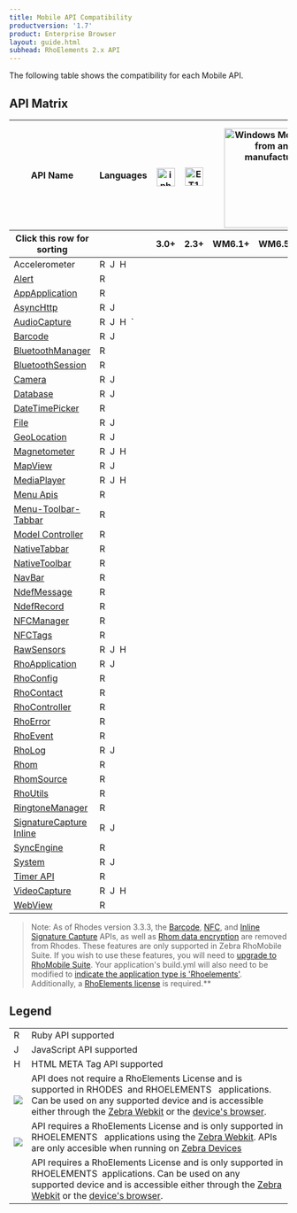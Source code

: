```yaml
---
title: Mobile API Compatibility
productversion: '1.7'
product: Enterprise Browser
layout: guide.html
subhead: RhoElements 2.x API
---
```

The following table shows the compatibility for each Mobile API.

## API Matrix
<table class="table table-striped table-bordered table-condensed apicompat dataTable" width="130%" id="matrix">
	<thead>
		<tr role="row">
			<th style="text-align:center;vertical-align: middle;" rowspan="1" colspan="1">API Name</th>
			<th style="text-align:center;vertical-align: middle;" rowspan="1" colspan="1">Languages</th>
			<th style="text-align:center" rowspan="1" colspan="1">
				<img src="/img/ios.png" style="width: 33px;padding-top: 8px" rel="tooltip" title="iphone, ipod touch, ipad">
			</th>
			<th style="text-align:center" rowspan="1" colspan="1">
				<img src="/img/android.png" rel="tooltip" title="ET1 and Consumer Android Devices" style="width: 33px;padding-top: 6px;">
			</th>
			<th colspan="3" style="text-align:center" rowspan="1">
				<img src="/img/windowsembedded.png" style="width: 180px;padding-top: 10px" rel="tooltip" title="Windows Mobile/CE from any manufacturer">
			</th>
			<th style="text-align:center" rowspan="1" colspan="1">
				<img src="/img/windows.png" style="padding-top:6px;" rel="tooltip" title="Windows Desktop XP And Windows 7">
			</th>
			<th rowspan="1" colspan="1">
				<img src="/img/bb.png" style="width:30px;padding-top:6px;" rel="tooltip" title="BlackBerry Devices">
			</th>
			<th style="text-align:center;vertical-align: middle;" rowspan="1" colspan="1">
				<img src="/img/rhodes.png" rel="tooltip" title="RhoMobile Simulator Included with RhoStudio">SIM
			</th>
			<th rowspan="1" colspan="1">
			</th>
		</tr>
		<tr role="row">
			<th class="sorting_asc" role="columnheader" tabindex="0" aria-controls="matrix" rowspan="1" colspan="1" aria-sort="ascending" aria-label="Click this row for sorting: activate to sort column descending">Click this row for sorting</th>
			<th class="sorting" role="columnheader" tabindex="0" aria-controls="matrix" rowspan="1" colspan="1" aria-label=": activate to sort column ascending"></th>
			<th style="text-align:center" class="sorting" role="columnheader" tabindex="0" aria-controls="matrix" rowspan="1" colspan="1" aria-label="3.0+: activate to sort column ascending">3.0+</th>
			<th style="text-align:center" class="sorting" role="columnheader" tabindex="0" aria-controls="matrix" rowspan="1" colspan="1" aria-label="2.3+: activate to sort column ascending">2.3+</th>
			<th style="text-align:center" class="sorting" role="columnheader" tabindex="0" aria-controls="matrix" rowspan="1" colspan="1" aria-label="WM6.1+: activate to sort column ascending">WM6.1+</th>
			<th style="text-align:center" class="sorting" role="columnheader" tabindex="0" aria-controls="matrix" rowspan="1" colspan="1" aria-label="WM6.5+: activate to sort column ascending">WM6.5+</th>
			<th style="text-align:center" class="sorting" role="columnheader" tabindex="0" aria-controls="matrix" rowspan="1" colspan="1" aria-label="CE6.0+: activate to sort column ascending">CE6.0+</th>
			<th style="text-align:center" class="sorting" role="columnheader" tabindex="0" aria-controls="matrix" rowspan="1" colspan="1" aria-label="XP/7: activate to sort column ascending">XP/7</th>
			<th style="text-align:center" class="sorting" role="columnheader" tabindex="0" aria-controls="matrix" rowspan="1" colspan="1" aria-label="4.6+: activate to sort column ascending">4.6+</th>
			<th class="sorting" role="columnheader" tabindex="0" aria-controls="matrix" rowspan="1" colspan="1" aria-label=": activate to sort column ascending"></th>
			<th class="sorting" role="columnheader" tabindex="0" aria-controls="matrix" rowspan="1" colspan="1" aria-label="Ver: activate to sort column ascending">
				Ver
			</th>
		</tr>
	</thead>
	<tbody role="alert" aria-live="polite" aria-relevant="all">
		<tr class="odd">
			<td class=" sorting_1">
			<all href="/v/2.2/rhoelements/RawSensors" rel="tooltip">Accelerometer</a></td>
			<td class="start1 ">
				<span class="label">R</span>&nbsp;
				<span style="display:none">rhodes</span>
				<span class="label label-warning">J</span>&nbsp;
				<span style="display:none">license rhoelements JavaScript js</span>
				<span class="label label-info">H</span>&nbsp;
				<span style="display:none">license rhoelements html meta</span>
			</td>
			<td style="text-align:center" class=" ">
				<span class="icon-star"></span>
				<span style="display:none">ios</span>
			</td>
			<td style="text-align:center" class=" ">
				<span class="icon-star"></span>
				<span style="display:none">android</span>
			</td>
			<td style="text-align:center" class=" "></td>
			<td style="text-align:center" class=" "></td>
			<td style="text-align:center" class=" "></td>
			<td style="text-align:center" class=" "></td>
			<td style="text-align:center" class=" "></td>
			<td style="text-align:center" class=" "></td>
			<td style="text-align:center" class=" "></td>
			<td class=" "> 2.2</td>
		</tr>
		<tr class="even">
			<td class=" sorting_1">
			<a href="/v/2.2/rhodesapi/alert-api" rel="tooltip">Alert</a></td>
			<td class="start1 ">
				<span class="label">R</span>&nbsp;
				<span style="display:none">rhodes</span>
			</td>
			<td style="text-align:center" class=" ">
				<span class="icon-star"></span>
				<span style="display:none">ios</span>
			</td>
			<td style="text-align:center" class=" ">
				<span class="icon-star"></span>
				<span style="display:none">android</span>
			</td>
			<td style="text-align:center" class=" ">
				<span class="icon-star"></span>
				<span style="display:none">windows mobile windows</span>
			</td>
			<td style="text-align:center" class=" ">
				<span class="icon-star"></span>
				<span style="display:none">windows mobile windows</span>
			</td>
			<td style="text-align:center" class=" ">
				<span class="icon-star"></span>
				<span style="display:none">ce wince windows</span>
			</td>
			<td style="text-align:center" class=" ">
				<span class="icon-star"></span>
				<span style="display:none">win32 windows</span>
			</td>
			<td style="text-align:center" class=" ">
				<span class="icon-star"></span>
				<span style="display:none">blackberry</span>
			</td>
			<td style="text-align:center" class=" ">
				<span class="icon-star"></span>
				<span style="display:none">simulator</span>
			</td>
			<td class=" "> 2.0</td>
		</tr>
		<tr class="odd">
			<td class=" sorting_1">
				<a href="/v/2.2/rhodesapi/appapplication-api" rel="tooltip">AppApplication</a>
			</td>
			<td class="start1 ">
				<span class="label">R</span>&nbsp;
				<span style="display:none">rhodes</span>
			</td>
			<td style="text-align:center" class=" ">
				<span class="icon-star"></span>
				<span style="display:none">ios</span>
			</td>
			<td style="text-align:center" class=" ">
				<span class="icon-star"></span>
				<span style="display:none">android</span>
			</td>
			<td style="text-align:center" class=" ">
				<span class="icon-star"></span>
				<span style="display:none">windows mobile windows</span>
			</td>
			<td style="text-align:center" class=" ">
				<span class="icon-star"></span>
				<span style="display:none">windows mobile windows</span>
			</td>
			<td style="text-align:center" class=" ">
				<span class="icon-star"></span>
				<span style="display:none">ce wince windows</span>
			</td>
			<td style="text-align:center" class=" ">
				<span class="icon-star"></span>
				<span style="display:none">win32 windows</span>
			</td>
			<td style="text-align:center" class=" ">
				<span class="icon-star"></span>
				<span style="display:none">blackberry</span>
			</td>
			<td style="text-align:center" class=" "></td>
			<td class=" "> 2.0</td>
		</tr>
		<tr class="even">
			<td class=" sorting_1">
				<a href="/v/2.2/rhodesapi/asynchttp-api" rel="tooltip">AsyncHttp</a>
			</td>
			<td class="start1 ">
				<span class="label">R</span>&nbsp;
				<span style="display:none">rhodes</span>
				<span class="label label-warning">J</span>&nbsp;
				<span style="display:none">license rhoelements JavaScript js</span>
			</td>
			<td style="text-align:center" class=" ">
				<span class="icon-star"></span>
				<span style="display:none">ios</span>
			</td>
			<td style="text-align:center" class=" ">
				<span class="icon-star"></span>
				<span style="display:none">android</span>
			</td>
			<td style="text-align:center" class=" ">
				<span class="icon-star"></span>
				<span style="display:none">windows mobile windows</span>
			</td>
			<td style="text-align:center" class=" ">
				<span class="icon-star"></span>
				<span style="display:none">windows mobile windows</span>
			</td>
			<td style="text-align:center" class=" ">
				<span class="icon-star"></span>
				<span style="display:none">ce wince windows</span>
			</td>
			<td style="text-align:center" class=" "></td>
			<td style="text-align:center" class=" ">
				<span class="icon-star"></span>
				<span style="display:none">blackberry</span>
			</td>
			<td style="text-align:center" class=" "></td>
			<td class=" "> 2.0</td>
		</tr>
		<tr class="odd">
			<td class=" sorting_1">
				<a href="/v/2.2/rhoelements/AudioCapture" rel="tooltip">AudioCapture</a>
			</td>
			<td class="start1 ">
				<span class="label">R</span>&nbsp;
				<span style="display:none">rhodes</span>
				<span class="label label-warning">J</span>&nbsp;
				<span style="display:none">license rhoelements JavaScript js</span>
				<span class="label label-info">H</span>&nbsp;
				`<span style="display:none">license rhoelements html meta</span>
			</td>
			<td style="text-align:center" class=" ">
				<span class="icon-star"></span>
				<span style="display:none">ios</span>
			</td>
			<td style="text-align:center" class=" ">
				<span class="icon-star"></span>
				<span style="display:none">android</span>
			</td>
			<td style="text-align:center" class=" ">
				<span class="icon-star"></span>
				<span style="display:none">windows mobile windows</span>
			</td>
			<td style="text-align:center" class=" ">
				<span class="icon-star"></span>
				<span style="display:none">windows mobile windows</span>
			</td>
			<td style="text-align:center" class=" ">
				<span class="icon-star"></span>
				<span style="display:none">ce wince windows</span>
			</td>
			<td style="text-align:center" class=" "></td>
			<td style="text-align:center" class=" "></td>
			<td style="text-align:center" class=" "></td>
			<td class=" "> 2.2</td>
		</tr>
		<tr class="even">
			<td class=" sorting_1">
				<a href="/v/2.2/rhodesapi/barcode-api" rel="tooltip">Barcode</a>
			</td>
			<td class="start1 ">
				<span class="label label-important">R</span>&nbsp;
				<span style="display:none">license rhoelements ruby</span>
				<span class="label label-warning">J</span>&nbsp;
				<span style="display:none">license rhoelements JavaScript js</span>
			</td>
				<td style="text-align:center" class=" ">
				<span class="icon-star"></span>
				<span style="display:none">ios</span>
			</td>
				<td style="text-align:center" class=" ">
				<span class="icon-star"></span>
				<span style="display:none">android</span>
			</td>
				<td style="text-align:center" class=" ">
				<span class="icon-star"></span>
				<span style="display:none">windows mobile windows</span>
			</td>
				<td style="text-align:center" class=" ">
				<span class="icon-star"></span>
				<span style="display:none">windows mobile windows</span>
			</td>
			<td style="text-align:center" class=" ">
				<span class="icon-star"></span>
				<span style="display:none">ce wince windows</span>
			</td>
			<td style="text-align:center" class=" "></td>
			<td style="text-align:center" class=" ">
				<span class="icon-star"></span>
				<span style="display:none">blackberry</span>
			</td>
			<td style="text-align:center" class=" "></td>
			<td class=" "> 2.0</td>
		</tr>
		<tr class="odd">
			<td class=" sorting_1">
				<a href="/v/2.2/rhodesapi/bluetoothmanager-api" rel="tooltip">BluetoothManager</a>
			</td>
			<td class="start1 ">
				<span class="label">R</span>&nbsp;
				<span style="display:none">rhodes</span>
			</td>
				<td style="text-align:center" class=" ">
				<span class="icon-star"></span>
				<span style="display:none">ios</span>
			</td>
				<td style="text-align:center" class=" ">
				<span class="icon-star"></span>
				<span style="display:none">android</span>
			</td>
				<td style="text-align:center" class=" ">
				<span class="icon-star"></span>
				<span style="display:none">windows mobile windows</span>
			</td>
				<td style="text-align:center" class=" ">
				<span class="icon-star"></span>
				<span style="display:none">windows mobile windows</span>
			</td>
			<td style="text-align:center" class=" "></td>
			<td style="text-align:center" class=" "></td>
			<td style="text-align:center" class=" ">
				<span class="icon-star"></span>
				<span style="display:none">blackberry</span>
			</td>
			<td style="text-align:center" class=" ">
				<span class="icon-star"></span>
				<span style="display:none">simulator</span>
			</td>
			<td class=" "> 2.0</td>
		</tr>
		<tr class="even">
			<td class=" sorting_1">
				<a href="/v/2.2/rhodesapi/bluetoothsession-api" rel="tooltip">BluetoothSession</a>
			</td>
			<td class="start1 ">
				<span class="label">R</span>&nbsp;
				<span style="display:none">rhodes</span>
			</td>
			<td style="text-align:center" class=" ">
				<span class="icon-star"></span>
				<span style="display:none">ios</span>
			</td>
			<td style="text-align:center" class=" ">
				<span class="icon-star"></span>
				<span style="display:none">android</span>
			</td>
			<td style="text-align:center" class=" ">
				<span class="icon-star"></span>
				<span style="display:none">windows mobile windows</span>
			</td>
			<td style="text-align:center" class=" ">
				<span class="icon-star"></span>
				<span style="display:none">windows mobile windows</span>
			</td>
			<td style="text-align:center" class=" "></td>
			<td style="text-align:center" class=" "></td>
			<td style="text-align:center" class=" ">
				<span class="icon-star"></span>
				<span style="display:none">blackberry</span>
			</td>
			<td style="text-align:center" class=" ">
				<span class="icon-star"></span>
				<span style="display:none">simulator</span>
			</td>
			<td class=" "> 2.0</td>
		</tr>
		<tr class="odd">
			<td class=" sorting_1">
				<a href="/v/2.2/rhodesapi/camera-api" rel="tooltip">Camera</a>
			</td>
			<td class="start1 ">
				<span class="label">R</span>&nbsp;
				<span style="display:none">rhodes</span>
				<span class="label label-warning">J</span>&nbsp;
				<span style="display:none">license rhoelements JavaScript js</span>
			</td>
			<td style="text-align:center" class=" ">
				<span class="icon-star"></span>
				<span style="display:none">ios</span>
			</td>
			<td style="text-align:center" class=" ">
				<span class="icon-star"></span>
				<span style="display:none">android</span>
			</td>
			<td style="text-align:center" class=" ">
				<span class="icon-star"></span>
				<span style="display:none">windows mobile windows</span>
			</td>
			<td style="text-align:center" class=" ">
				<span class="icon-star"></span>
				<span style="display:none">windows mobile windows</span>
			</td>
			<td style="text-align:center" class=" ">
				<span class="icon-star"></span>
				<span style="display:none">ce wince windows</span>
			</td>
			<td style="text-align:center" class=" "></td>
			<td style="text-align:center" class=" ">
				<span class="icon-star"></span>
				<span style="display:none">blackberry</span>
			</td>
			<td style="text-align:center" class=" ">
				<span class="icon-star"></span>
				<span style="display:none">simulator</span>
			</td>
			<td class=" "> 2.0</td>
		</tr>
		<tr class="even">
			<td class=" sorting_1">
				<a href="/v/2.2/rhodesapi/database-api" rel="tooltip">Database</a>
			</td>
			<td class="start1 ">
				<span class="label">R</span>&nbsp;
				<span style="display:none">rhodes</span>
				<span class="label label-warning">J</span>&nbsp;
				<span style="display:none">license rhoelements JavaScript js</span>
			</td>
			<td style="text-align:center" class=" ">
				<span class="icon-star"></span>
				<span style="display:none">ios</span>
			</td>
			<td style="text-align:center" class=" ">
				<span class="icon-star"></span>
				<span style="display:none">android</span>
			</td>
			<td style="text-align:center" class=" ">
				<span class="icon-star"></span>
				<span style="display:none">windows mobile windows</span>
			</td>
			<td style="text-align:center" class=" ">
				<span class="icon-star"></span>
				<span style="display:none">windows mobile windows</span>
			</td>
			<td style="text-align:center" class=" ">
				<span class="icon-star"></span>
				<span style="display:none">ce wince windows</span>
			</td>
			<td style="text-align:center" class=" "></td>
			<td style="text-align:center" class=" ">
				<span class="icon-star"></span>
				<span style="display:none">blackberry</span>
			</td>
			<td style="text-align:center" class=" ">
				<span class="icon-star"></span>
				<span style="display:none">simulator</span>
			</td>
			<td class=" "> 2.0</td>
		</tr>
		<tr class="odd">
			<td class=" sorting_1">
				<a href="/v/2.2/rhodesapi/datetimepicker-api" rel="tooltip">DateTimePicker</a>
			</td>
			<td class="start1 ">
				<span class="label">R</span>&nbsp;
				<span style="display:none">rhodes</span>
			</td>
			<td style="text-align:center" class=" ">
				<span class="icon-star"></span>
				<span style="display:none">ios</span>
			</td>
			<td style="text-align:center" class=" ">
				<span class="icon-star"></span>
				<span style="display:none">android</span>
			</td>
			<td style="text-align:center" class=" ">
				<span class="icon-star"></span>
				<span style="display:none">windows mobile windows</span>
			</td>
			<td style="text-align:center" class=" ">
				<span class="icon-star"></span>
				<span style="display:none">windows mobile windows</span>
			</td>
			<td style="text-align:center" class=" ">
				<span class="icon-star"></span>
				<span style="display:none">ce wince windows</span>
			</td>
			<td style="text-align:center" class=" ">
				<span class="icon-star"></span>
				<span style="display:none">win32 windows</span>
			</td>
			<td style="text-align:center" class=" ">
				<span class="icon-star"></span>
				<span style="display:none">blackberry</span>
			</td>
			<td style="text-align:center" class=" ">
				<span class="icon-star"></span>
				<span style="display:none">simulator</span>
			</td>
			<td class=" "> 2.0</td>
		</tr>
		<tr class="even">
			<td class=" sorting_1">
				<a href="/v/2.2/rhodesapi/file-api" rel="tooltip">File</a>
			</td>
			<td class="start1 ">
				<span class="label">R</span>&nbsp;
				<span style="display:none">rhodes</span>
				<span class="label label-warning">J</span>&nbsp;
				<span style="display:none">license rhoelements JavaScript js</span>
			</td>
			<td style="text-align:center" class=" ">
				<span class="icon-star"></span>
				<span style="display:none">ios</span>
			</td>
			<td style="text-align:center" class=" ">
				<span class="icon-star"></span>
				<span style="display:none">android</span>
			</td>
			<td style="text-align:center" class=" ">
				<span class="icon-star"></span>
				<span style="display:none">windows mobile windows</span>
			</td>
			<td style="text-align:center" class=" ">
				<span class="icon-star"></span>
				<span style="display:none">windows mobile windows</span>
			</td>
			<td style="text-align:center" class=" ">
				<span class="icon-star"></span>
				<span style="display:none">ce wince windows</span>
			</td>
			<td style="text-align:center" class=" "></td>
				<td style="text-align:center" class=" ">
				<span class="icon-star"></span>
				<span style="display:none">blackberry</span>
			</td>
			<td style="text-align:center" class=" ">
				<span class="icon-star"></span>
				<span style="display:none">simulator</span>
			</td>
			<td class=" "> 2.0</td>
		</tr>
		<tr class="odd">
			<td class=" sorting_1">
				<a href="/v/2.2/rhodesapi/geolocation-api" rel="tooltip">GeoLocation</a>
			</td>
			<td class="start1 ">
				<span class="label">R</span>&nbsp;
				<span style="display:none">rhodes</span>
				<span class="label label-warning">J</span>&nbsp;
				<span style="display:none">license rhoelements JavaScript js</span>
			</td>
			<td style="text-align:center" class=" ">
				<span class="icon-star"></span>
				<span style="display:none">ios</span>
			</td>
			<td style="text-align:center" class=" ">
				<span class="icon-star"></span>
				<span style="display:none">android</span>
			</td>
			<td style="text-align:center" class=" ">
				<span class="icon-star"></span>
				<span style="display:none">windows mobile windows</span>
			</td>
			<td style="text-align:center" class=" ">
				<span class="icon-star"></span>
				<span style="display:none">windows mobile windows</span>
			</td>
			<td style="text-align:center" class=" ">
				<span class="icon-star"></span>
				<span style="display:none">ce wince windows</span>
			</td>
			<td style="text-align:center" class=" "></td>
				<td style="text-align:center" class=" ">
				<span class="icon-star"></span>
				<span style="display:none">blackberry</span>
			</td>
			<td style="text-align:center" class=" ">
				<span class="icon-star"></span>
				<span style="display:none">simulator</span>
			</td>
			<td class=" "> 2.0</td>
		</tr>
		<tr class="even">
			<td class=" sorting_1">
				<a href="/v/2.2/rhoelements/RawSensors" rel="tooltip">Magnetometer</a>
			</td>
			<td class="start1 ">
				<span class="label">R</span>&nbsp;
				<span style="display:none">rhodes</span>
				<span class="label label-warning">J</span>&nbsp;
				<span style="display:none">license rhoelements JavaScript js</span>
				<span class="label label-info">H</span>&nbsp;
				<span style="display:none">license rhoelements html meta</span>
			</td>
			<td style="text-align:center" class=" ">
				<span class="icon-star"></span>
				<span style="display:none">ios</span>
			</td>
			<td style="text-align:center" class=" ">
				<span class="icon-star"></span>
				<span style="display:none">android</span>
			</td>
			<td style="text-align:center" class=" "></td>
			<td style="text-align:center" class=" "></td>
			<td style="text-align:center" class=" "></td>
			<td style="text-align:center" class=" "></td>
			<td style="text-align:center" class=" "></td>
			<td style="text-align:center" class=" "></td>
			<td class=" "> 2.2</td>
		</tr>
		<tr class="odd">
			<td class=" sorting_1">
				<a href="/v/2.2/rhodesapi/mapview-api" rel="tooltip">MapView</a>
			</td>
			<td class="start1 ">
				<span class="label">R</span>&nbsp;
				<span style="display:none">rhodes</span>
				<span class="label label-warning">J</span>&nbsp;
				<span style="display:none">license rhoelements JavaScript js</span>
			</td>
			<td style="text-align:center" class=" ">
				<span class="icon-star"></span>
				<span style="display:none">ios</span>
			</td>
			<td style="text-align:center" class=" ">
				<span class="icon-star"></span>
				<span style="display:none">android</span>
			</td>
			<td style="text-align:center" class=" ">
				<span class="icon-star"></span>
				<span style="display:none">windows mobile windows</span>
			</td>
			<td style="text-align:center" class=" ">
				<span class="icon-star"></span>
				<span style="display:none">windows mobile windows</span>
			</td>
			<td style="text-align:center" class=" ">
				<span class="icon-star"></span>
				<span style="display:none">ce wince windows</span>
			</td>
			<td style="text-align:center" class=" "></td>
			<td style="text-align:center" class=" ">
				<span class="icon-star"></span>
				<span style="display:none">blackberry</span>
			</td>
			<td style="text-align:center" class=" ">
				<span class="icon-star"></span>
				<span style="display:none">simulator</span>
			</td>
			<td class=" "> 2.0</td>
		</tr>
		<tr class="even">
			<td class=" sorting_1">
				<a href="/v/2.2/rhoelements/mediaPlayer" rel="tooltip">MediaPlayer</a>
			</td>
			<td class="start1 ">
				<span class="label">R</span>&nbsp;
				<span style="display:none">rhodes</span>
				<span class="label label-warning">J</span>&nbsp;
				<span style="display:none">license rhoelements JavaScript js</span>
				<span class="label label-info">H</span>&nbsp;
				<span style="display:none">license rhoelements html meta</span>
			</td>
			<td style="text-align:center" class=" "></td>
			<td style="text-align:center" class=" ">
				<span class="icon-star"></span>
				<span style="display:none">android</span>
			</td>
			<td style="text-align:center" class=" "></td>
			<td style="text-align:center" class=" "></td>
			<td style="text-align:center" class=" "></td>
			<td style="text-align:center" class=" "></td>
			<td style="text-align:center" class=" "></td>
			<td style="text-align:center" class=" "></td>
			<td class=" "> 2.2</td>
		</tr>
		<tr class="odd">
			<td class=" sorting_1">
				<a href="/v/2.2/rhodesapi/menu-apis" rel="tooltip">Menu Apis</a>
			</td>
			<td class="start1 ">
				<span class="label">R</span>&nbsp;
				<span style="display:none">rhodes</span>
			</td>
			<td style="text-align:center" class=" ">
				<span class="icon-star"></span>
				<span style="display:none">ios</span>
			</td>
			<td style="text-align:center" class=" ">
				<span class="icon-star"></span>
				<span style="display:none">android</span>
			</td>
			<td style="text-align:center" class=" ">
				<span class="icon-star"></span>
				<span style="display:none">windows mobile windows</span>
			</td>
			<td style="text-align:center" class=" ">
				<span class="icon-star"></span>
				<span style="display:none">windows mobile windows</span>
			</td>
			<td style="text-align:center" class=" ">
				<span class="icon-star"></span>
				<span style="display:none">ce wince windows</span>
			</td>
			<td style="text-align:center" class=" ">
				<span class="icon-star"></span>
				<span style="display:none">win32 windows</span>
			</td>
			<td style="text-align:center" class=" ">
				<span class="icon-star"></span>
				<span style="display:none">blackberry</span>
			</td>
			<td style="text-align:center" class=" ">
				<span class="icon-star"></span>
				<span style="display:none">simulator</span>
			</td>
			<td class=" "> 2.0</td>
		</tr>
		<tr class="even">
			<td class=" sorting_1">
				<a href="/v/2.2/rhodesapi/menu-toolbar-tabbar-apis" rel="tooltip">Menu-Toolbar-Tabbar</a>
			</td>
			<td class="start1 ">
				<span class="label">R</span>&nbsp;
				<span style="display:none">rhodes</span>
			</td>
			<td style="text-align:center" class=" ">
				<span class="icon-star"></span>
				<span style="display:none">ios</span>
			</td>
			<td style="text-align:center" class=" ">
				<span class="icon-star"></span>
				<span style="display:none">android</span>
			</td>
			<td style="text-align:center" class=" ">
				<span class="icon-star"></span>
				<span style="display:none">windows mobile windows</span>
			</td>
			<td style="text-align:center" class=" ">
				<span class="icon-star"></span>
				<span style="display:none">windows mobile windows</span>
			</td>
			<td style="text-align:center" class=" ">
				<span class="icon-star"></span>
				<span style="display:none">ce wince windows</span>
			</td>
			<td style="text-align:center" class=" ">
				<span class="icon-star"></span>
				<span style="display:none">win32 windows</span>
			</td>
			<td style="text-align:center" class=" ">
				<span class="icon-star"></span>
				<span style="display:none">blackberry</span>
			</td>
			<td style="text-align:center" class=" ">
				<span class="icon-star"></span>
				<span style="display:none">simulator</span>
			</td>
			<td class=" "> 2.0</td>
		</tr>
		<tr class="odd">
			<td class=" sorting_1">
				<a href="/v/2.2/rhodesapi/model-controller-api" rel="tooltip">Model Controller</a>
			</td>
			<td class="start1 ">
				<span class="label">R</span>&nbsp;
				<span style="display:none">rhodes</span>
			</td>
			<td style="text-align:center" class=" ">
				<span class="icon-star"></span>
				<span style="display:none">ios</span>
			</td>
			<td style="text-align:center" class=" ">
				<span class="icon-star"></span>
				<span style="display:none">android</span>
			</td>
			<td style="text-align:center" class=" "></td>
			<td style="text-align:center" class=" "></td>
			<td style="text-align:center" class=" "></td>
			<td style="text-align:center" class=" "></td>
			<td style="text-align:center" class=" "></td>
			<td style="text-align:center" class=" ">
				<span class="icon-star"></span>
				<span style="display:none">simulator</span>
			</td>
			<td class=" "> 2.0</td>
		</tr>
		<tr class="even">
			<td class=" sorting_1">
				<a href="/v/2.2/rhodesapi/nativetabbar-api" rel="tooltip">NativeTabbar</a>
			</td>
			<td class="start1 ">
				<span class="label">R</span>&nbsp;
				<span style="display:none">rhodes</span>
			</td>
			<td style="text-align:center" class=" ">
				<span class="icon-star"></span>
				<span style="display:none">ios</span>
			</td>
			<td style="text-align:center" class=" ">
				<span class="icon-star"></span>
				<span style="display:none">android</span>
			</td>
			<td style="text-align:center" class=" "></td>
			<td style="text-align:center" class=" "></td>
			<td style="text-align:center" class=" "></td>
			<td style="text-align:center" class=" ">
				<span class="icon-star"></span>
				<span style="display:none">win32 windows</span>
			</td>
			<td style="text-align:center" class=" "></td>
			<td style="text-align:center" class=" ">
				<span class="icon-star"></span>
				<span style="display:none">simulator</span>
			</td>
			<td class=" "> 2.0</td>
		</tr>
		<tr class="odd">
			<td class=" sorting_1">
				<a href="/v/2.2/rhodesapi/nativetoolbar-api" rel="tooltip">NativeToolbar</a>
			</td>
			<td class="start1 ">
				<span class="label">R</span>&nbsp;
				<span style="display:none">rhodes</span>
			</td>
				<td style="text-align:center" class=" ">
			<span class="icon-star"></span>
			<span style="display:none">ios</span>
			</td>
			<td style="text-align:center" class=" ">
				<span class="icon-star"></span>
				<span style="display:none">android</span>
			</td>
			<td style="text-align:center" class=" ">
				<span class="icon-star"></span>
				<span style="display:none">windows mobile windows</span>
			</td>
			<td style="text-align:center" class=" ">
				<span class="icon-star"></span>
				<span style="display:none">windows mobile windows</span>
			</td>
			<td style="text-align:center" class=" ">
				<span class="icon-star"></span>
				<span style="display:none">ce wince windows</span>
			</td>
			<td style="text-align:center" class=" ">
				<span class="icon-star"></span>
				<span style="display:none">win32 windows</span>
			</td>
			<td style="text-align:center" class=" "></td>
			<td style="text-align:center" class=" "></td>
			<td class=" "> 2.0</td>
		</tr>
		<tr class="even">
			<td class=" sorting_1">
				<a href="/v/2.2/rhodesapi/navigationbar-iphone-api" rel="tooltip">NavBar</a>
			</td>
			<td class="start1 ">
				<span class="label">R</span>&nbsp;
				<span style="display:none">rhodes</span>
			</td>
			<td style="text-align:center" class=" ">
				<span class="icon-star"></span>
				<span style="display:none">ios</span>
			</td>
			<td style="text-align:center" class=" "></td>
			<td style="text-align:center" class=" "></td>
			<td style="text-align:center" class=" "></td>
			<td style="text-align:center" class=" "></td>
			<td style="text-align:center" class=" "></td>
			<td style="text-align:center" class=" "></td>
			<td style="text-align:center" class=" "></td>
			<td class=" "> 2.0</td>
		</tr>
		<tr class="odd">
			<td class=" sorting_1">
				<a href="/v/2.2/rhodesapi/NdefMessage-api" rel="tooltip">NdefMessage</a>
			</td>
			<td class="start1 ">
				<span class="label label-important">R</span>&nbsp;
				<span style="display:none">license rhoelements ruby</span>
			</td>
			<td style="text-align:center" class=" "></td>
			<td style="text-align:center" class=" ">
				<span class="icon-star"></span>
				<span style="display:none">android</span>
			</td>
			<td style="text-align:center" class=" "></td>
			<td style="text-align:center" class=" "></td>
			<td style="text-align:center" class=" "></td>
			<td style="text-align:center" class=" "></td>
			<td style="text-align:center" class=" "></td>
			<td style="text-align:center" class=" "></td>
			<td class=" "> 2.0</td>
		</tr>
		<tr class="even">
			<td class=" sorting_1">
				<a href="/v/2.2/rhodesapi/NdefRecord-api" rel="tooltip">NdefRecord</a>
			</td>
			<td class="start1 ">
				<span class="label label-important">R</span>&nbsp;
				<span style="display:none">license rhoelements ruby</span>
			</td>
			<td style="text-align:center" class=" "></td>
			<td style="text-align:center" class=" ">
				<span class="icon-star"></span>
				<span style="display:none">android</span>
			</td>
			<td style="text-align:center" class=" "></td>
			<td style="text-align:center" class=" "></td>
			<td style="text-align:center" class=" "></td>
			<td style="text-align:center" class=" "></td>
			<td style="text-align:center" class=" "></td>
			<td style="text-align:center" class=" "></td>
			<td class=" "> 2.0</td>
		</tr>
		<tr class="odd">
			<td class=" sorting_1">
				<a href="/v/2.2/rhodesapi/NFCManager-api" rel="tooltip">NFCManager</a>
			</td>
			<td class="start1 ">
				<span class="label label-important">R</span>&nbsp;
				<span style="display:none">license rhoelements ruby</span>
			</td>
			<td style="text-align:center" class=" "></td>
			<td style="text-align:center" class=" ">
				<span class="icon-star"></span>
				<span style="display:none">android</span>
			</td>
			<td style="text-align:center" class=" "></td>
			<td style="text-align:center" class=" "></td>
			<td style="text-align:center" class=" "></td>
			<td style="text-align:center" class=" "></td>
			<td style="text-align:center" class=" "></td>
			<td style="text-align:center" class=" "></td>
			<td class=" "> 2.0</td>
		</tr>
		<tr class="even">
			<td class=" sorting_1">
				<a href="/v/2.2/rhoelements/toc_nfc" rel="tooltip">NFCTags</a>
			</td>
			<td class="start1 ">
				<span class="label label-important">R</span>&nbsp;
				<span style="display:none">license rhoelements ruby</span>
			</td>
			<td style="text-align:center" class=" "></td>
			<td style="text-align:center" class=" ">
				<span class="icon-star"></span>
				<span style="display:none">android</span>
			</td>
			<td style="text-align:center" class=" "></td>
			<td style="text-align:center" class=" "></td>
			<td style="text-align:center" class=" "></td>
			<td style="text-align:center" class=" "></td>
			<td style="text-align:center" class=" "></td>
			<td style="text-align:center" class=" "></td>
			<td class=" "> 2.0</td>
		</tr>
		<tr class="odd">
			<td class=" sorting_1">
				<a href="/v/2.2/rhoelements/RawSensors" rel="tooltip">RawSensors</a>
			</td>
			<td class="start1 ">
				<span class="label">R</span>&nbsp;
				<span style="display:none">rhodes</span>
				<span class="label label-warning">J</span>&nbsp;
				<span style="display:none">license rhoelements JavaScript js</span>
				<span class="label label-info">H</span>&nbsp;
				<span style="display:none">license rhoelements html meta</span>
			</td>
			<td style="text-align:center" class=" ">
				<span class="icon-star"></span>
				<span style="display:none">ios</span>
			</td>
			<td style="text-align:center" class=" ">
				<span class="icon-star"></span>
				<span style="display:none">android</span>
			</td>
			<td style="text-align:center" class=" "></td>
			<td style="text-align:center" class=" "></td>
			<td style="text-align:center" class=" "></td>
			<td style="text-align:center" class=" "></td>
			<td style="text-align:center" class=" "></td>
			<td style="text-align:center" class=" "></td>
			<td class=" "> 2.2</td>
		</tr>
		<tr class="even">
			<td class=" sorting_1">
				<a href="/v/2.2/rhodesapi/rhoapplication-api" rel="tooltip">RhoApplication</a>
			</td>
			<td class="start1 ">
				<span class="label">R</span>&nbsp;
				<span style="display:none">rhodes</span>
				<span class="label label-warning">J</span>&nbsp;
				<span style="display:none">license rhoelements JavaScript js</span>
			</td>
			<td style="text-align:center" class=" ">
				<span class="icon-star"></span>
				<span style="display:none">ios</span>
			</td>
			<td style="text-align:center" class=" ">
				<span class="icon-star"></span>
				<span style="display:none">android</span>
			</td>
			<td style="text-align:center" class=" ">
				<span class="icon-star"></span>
				<span style="display:none">windows mobile windows</span>
			</td>
			<td style="text-align:center" class=" ">
				<span class="icon-star"></span>
				<span style="display:none">windows mobile windows</span>
			</td>
			<td style="text-align:center" class=" ">
				<span class="icon-star"></span>
				<span style="display:none">ce wince windows</span>
			</td>
			<td style="text-align:center" class=" ">
				<span class="icon-star"></span>
				<span style="display:none">win32 windows</span>
			</td>
			<td style="text-align:center" class=" ">
				<span class="icon-star"></span>
				<span style="display:none">blackberry</span>
			</td>
			<td style="text-align:center" class=" ">
				<span class="icon-star"></span>
				<span style="display:none">simulator</span>
			</td>
			<td class=" "> 2.0</td>
		</tr>
		<tr class="odd">
			<td class=" sorting_1">
				<a href="/v/2.2/rhodesapi/rhoconfig-api" rel="tooltip">RhoConfig</a>
			</td>
			<td class="start1 ">
				<span class="label">R</span>&nbsp;
				<span style="display:none">rhodes</span>
			</td>
			<td style="text-align:center" class=" ">
				<span class="icon-star"></span>
				<span style="display:none">ios</span>
			</td>
			<td style="text-align:center" class=" ">
				<span class="icon-star"></span>
				<span style="display:none">android</span>
			</td>
			<td style="text-align:center" class=" ">
				<span class="icon-star"></span>
				<span style="display:none">windows mobile windows</span>
			</td>
			<td style="text-align:center" class=" ">
				<span class="icon-star"></span>
				<span style="display:none">windows mobile windows</span>
			</td>
			<td style="text-align:center" class=" ">
				<span class="icon-star"></span>
				<span style="display:none">ce wince windows</span>
			</td>
			<td style="text-align:center" class=" ">
				<span class="icon-star"></span>
				<span style="display:none">win32 windows</span>
			</td>
			<td style="text-align:center" class=" ">
				<span class="icon-star"></span>
				<span style="display:none">blackberry</span>
			</td>
			<td style="text-align:center" class=" ">
				<span class="icon-star"></span>
				<span style="display:none">simulator</span>
			</td>
			<td class=" "> 2.0</td>
		</tr>
		<tr class="even">
			<td class=" sorting_1">
				<a href="/v/2.2/rhodesapi/rhocontact-api" rel="tooltip">RhoContact</a>
			</td>
			<td class="start1 ">
				<span class="label">R</span>&nbsp;
				<span style="display:none">rhodes</span>
			</td>
			<td style="text-align:center" class=" ">
				<span class="icon-star"></span>
				<span style="display:none">ios</span>
			</td>
			<td style="text-align:center" class=" ">
				<span class="icon-star"></span>
				<span style="display:none">android</span>
			</td>
			<td style="text-align:center" class=" ">
				<span class="icon-star"></span>
				<span style="display:none">windows mobile windows</span>
			</td>
			<td style="text-align:center" class=" ">
				<span class="icon-star"></span>
				<span style="display:none">windows mobile windows</span>
			</td>
			<td style="text-align:center" class=" ">
				<span class="icon-star"></span>
				<span style="display:none">ce wince windows</span>
			</td>
			<td style="text-align:center" class=" "></td>
			<td style="text-align:center" class=" ">
				<span class="icon-star"></span>
				<span style="display:none">blackberry</span>
			</td>
			<td style="text-align:center" class=" ">
				<span class="icon-star"></span>
				<span style="display:none">simulator</span>
			</td>
			<td class=" "> 2.0</td>
		</tr>
		<tr class="odd">
			<td class=" sorting_1">
				<a href="/v/2.2/rhodesapi/rhocontroller-api" rel="tooltip">RhoController</a>
			</td>
			<td class="start1 ">
				<span class="label">R</span>&nbsp;
				<span style="display:none">rhodes</span>
			</td>
			<td style="text-align:center" class=" ">
				<span class="icon-star"></span>
				<span style="display:none">ios</span>
			</td>
			<td style="text-align:center" class=" ">
				<span class="icon-star"></span>
				<span style="display:none">android</span>
			</td>
			<td style="text-align:center" class=" ">
				<span class="icon-star"></span>
				<span style="display:none">windows mobile windows</span>
			</td>
			<td style="text-align:center" class=" ">
				<span class="icon-star"></span>
				<span style="display:none">windows mobile windows</span>
			</td>
			<td style="text-align:center" class=" ">
				<span class="icon-star"></span>
				<span style="display:none">ce wince windows</span>
			</td>
			<td style="text-align:center" class=" ">
				<span class="icon-star"></span>
				<span style="display:none">win32 windows</span>
			</td>
			<td style="text-align:center" class=" ">
				<span class="icon-star"></span>
				<span style="display:none">blackberry</span>
			</td>
			<td style="text-align:center" class=" ">
				<span class="icon-star"></span>
				<span style="display:none">simulator</span>
			</td>
			<td class=" "> 2.0</td>
		</tr>
		<tr class="even">
			<td class=" sorting_1">
				<a href="/v/2.2/rhodesapi/rhoerror-api" rel="tooltip">RhoError</a>
			</td>
			<td class="start1 ">
				<span class="label">R</span>&nbsp;
				<span style="display:none">rhodes</span>
			</td>
			<td style="text-align:center" class=" ">
				<span class="icon-star"></span>
				<span style="display:none">ios</span>
			</td>
			<td style="text-align:center" class=" ">
				<span class="icon-star"></span>
				<span style="display:none">android</span>
			</td>
			<td style="text-align:center" class=" ">
				<span class="icon-star"></span>
				<span style="display:none">windows mobile windows</span>
			</td>
			<td style="text-align:center" class=" ">
				<span class="icon-star"></span>
				<span style="display:none">windows mobile windows</span>
			</td>
			<td style="text-align:center" class=" ">
				<span class="icon-star"></span>
				<span style="display:none">ce wince windows</span>
			</td>
			<td style="text-align:center" class=" ">
				<span class="icon-star"></span>
				<span style="display:none">win32 windows</span>
			</td>
			<td style="text-align:center" class=" ">
				<span class="icon-star"></span>
				<span style="display:none">blackberry</span>
			</td>
			<td style="text-align:center" class=" ">
				<span class="icon-star"></span>
				<span style="display:none">simulator</span>
			</td>
			<td class=" "> 2.0</td>
		</tr>
		<tr class="odd">
			<td class=" sorting_1">
				<a href="/v/2.2/rhodesapi/rhoevent-api" rel="tooltip">RhoEvent</a>
			</td>
			<td class="start1 ">
				<span class="label">R</span>&nbsp;
				<span style="display:none">rhodes</span>
			</td>
			<td style="text-align:center" class=" ">
				<span class="icon-star"></span>
				<span style="display:none">ios</span>
			</td>
			<td style="text-align:center" class=" ">
				<span class="icon-star"></span>
				<span style="display:none">android</span>
			</td>
			<td style="text-align:center" class=" ">
				<span class="icon-star"></span>
				<span style="display:none">windows mobile windows</span>
			</td>
			<td style="text-align:center" class=" ">
				<span class="icon-star"></span>
				<span style="display:none">windows mobile windows</span>
			</td>
			<td style="text-align:center" class=" ">
				<span class="icon-star"></span>
				<span style="display:none">ce wince windows</span>
			</td>
			<td style="text-align:center" class=" "></td>
			<td style="text-align:center" class=" ">
				<span class="icon-star"></span>
				<span style="display:none">blackberry</span>
			</td>
			<td style="text-align:center" class=" ">
				<span class="icon-star"></span>
				<span style="display:none">simulator</span>
			</td>
			<td class=" "> 2.0</td>
		</tr>
		<tr class="even">
			<td class=" sorting_1">
				<a href="/v/2.2/rhodesapi/rholog-api" rel="tooltip">RhoLog</a>
			</td>
			<td class="start1 ">
				<span class="label">R</span>&nbsp;
				<span style="display:none">rhodes</span>
				<span class="label label-warning">J</span>&nbsp;
				<span style="display:none">license rhoelements JavaScript js</span>
			</td>
			<td style="text-align:center" class=" ">
				<span class="icon-star"></span>
				<span style="display:none">ios</span>
			</td>
			<td style="text-align:center" class=" ">
				<span class="icon-star"></span>
				<span style="display:none">android</span>
			</td>
			<td style="text-align:center" class=" ">
				<span class="icon-star"></span>
				<span style="display:none">windows mobile windows</span>
			</td>
			<td style="text-align:center" class=" ">
				<span class="icon-star"></span>
				<span style="display:none">windows mobile windows</span>
			</td>
			<td style="text-align:center" class=" ">
				<span class="icon-star"></span>
				<span style="display:none">ce wince windows</span>
			</td>
			<td style="text-align:center" class=" ">
				<span class="icon-star"></span>
				<span style="display:none">win32 windows</span>
			</td>
			<td style="text-align:center" class=" ">
				<span class="icon-star"></span>
				<span style="display:none">blackberry</span>
			</td>
			<td style="text-align:center" class=" ">
				<span class="icon-star"></span>
				<span style="display:none">simulator</span>
			</td>
			<td class=" "> 2.0</td>
		</tr>
		<tr class="odd">
			<td class=" sorting_1">
				<a href="/v/2.2/rhodesapi/rhom-api" rel="tooltip">Rhom</a>
			</td>
			<td class="start1 ">
				<span class="label">R</span>&nbsp;
				<span style="display:none">rhodes</span>
			</td>
			<td style="text-align:center" class=" ">
				<span class="icon-star"></span>
				<span style="display:none">ios</span>
			</td>
			<td style="text-align:center" class=" ">
				<span class="icon-star"></span>
				<span style="display:none">android</span>
			</td>
			<td style="text-align:center" class=" ">
				<span class="icon-star"></span>
				<span style="display:none">windows mobile windows</span>
			</td>
			<td style="text-align:center" class=" ">
				<span class="icon-star"></span>
				<span style="display:none">windows mobile windows</span>
			</td>
			<td style="text-align:center" class=" ">
				<span class="icon-star"></span>
				<span style="display:none">ce wince windows</span>
			</td>
			<td style="text-align:center" class=" ">
				<span class="icon-star"></span>
				<span style="display:none">win32 windows</span>
			</td>
			<td style="text-align:center" class=" ">
				<span class="icon-star"></span>
				<span style="display:none">blackberry</span>
			</td>
			<td style="text-align:center" class=" ">
				<span class="icon-star"></span>
				<span style="display:none">simulator</span>
			</td>
			<td class=" "> 2.0</td>
		</tr>
		<tr class="even">
			<td class=" sorting_1">
				<a href="/v/2.2/rhodesapi/rhomsource-api" rel="tooltip">RhomSource</a>
			</td>
			<td class="start1 ">
				<span class="label">R</span>&nbsp;
				<span style="display:none">rhodes</span>
			</td>
			<td style="text-align:center" class=" ">
				<span class="icon-star"></span>
				<span style="display:none">ios</span>
			</td>
			<td style="text-align:center" class=" ">
				<span class="icon-star"></span>
				<span style="display:none">android</span>
			</td>
			<td style="text-align:center" class=" ">
				<span class="icon-star"></span>
				<span style="display:none">windows mobile windows</span>
			</td>
			<td style="text-align:center" class=" ">
				<span class="icon-star"></span>
				<span style="display:none">windows mobile windows</span>
			</td>
			<td style="text-align:center" class=" ">
				<span class="icon-star"></span>
				<span style="display:none">ce wince windows</span>
			</td>
			<td style="text-align:center" class=" ">
				<span class="icon-star"></span>
				<span style="display:none">win32 windows</span>
			</td>
			<td style="text-align:center" class=" ">
				<span class="icon-star"></span>
				<span style="display:none">blackberry</span>
			</td>
			<td style="text-align:center" class=" ">
				<span class="icon-star"></span>
				<span style="display:none">simulator</span>
			</td>
			<td class=" "> 2.0</td>
		</tr>
		<tr class="odd">
			<td class=" sorting_1">
				<a href="/v/2.2/rhodesapi/rhoutils-api" rel="tooltip">RhoUtils</a>
			</td>
			<td class="start1 ">
				<span class="label">R</span>&nbsp;
				<span style="display:none">rhodes</span>
			</td>
			<td style="text-align:center" class=" ">
				<span class="icon-star"></span>
				<span style="display:none">ios</span>
			</td>
			<td style="text-align:center" class=" ">
				<span class="icon-star"></span>
				<span style="display:none">android</span>
			</td>
			<td style="text-align:center" class=" ">
				<span class="icon-star"></span>
				<span style="display:none">windows mobile windows</span>
			</td>
			<td style="text-align:center" class=" ">
				<span class="icon-star"></span>
				<span style="display:none">windows mobile windows</span>
			</td>
			<td style="text-align:center" class=" ">
				<span class="icon-star"></span>
				<span style="display:none">ce wince windows</span>
			</td>
			<td style="text-align:center" class=" ">
				<span class="icon-star"></span>
				<span style="display:none">win32 windows</span>
			</td>
			<td style="text-align:center" class=" ">
				<span class="icon-star"></span>
				<span style="display:none">blackberry</span>
			</td>
			<td style="text-align:center" class=" ">
				<span class="icon-star"></span>
				<span style="display:none">simulator</span>
			</td>
			<td class=" "> 2.0</td>
		</tr>
		<tr class="even">
			<td class=" sorting_1">
				<a href="/v/2.2/rhodesapi/ringtonemanager-api" rel="tooltip">RingtoneManager</a>
			</td>
			<td class="start1 ">
				<span class="label">R</span>&nbsp;
				<span style="display:none">rhodes</span>
			</td>
			<td style="text-align:center" class=" ">
				<span class="icon-star"></span>
				<span style="display:none">ios</span>
			</td>
			<td style="text-align:center" class=" ">
				<span class="icon-star"></span>
				<span style="display:none">android</span>
			</td>
			<td style="text-align:center" class=" ">
				<span class="icon-star"></span>
				<span style="display:none">windows mobile windows</span>
			</td>
			<td style="text-align:center" class=" ">
				<span class="icon-star"></span>
				<span style="display:none">windows mobile windows</span>
			</td>
			<td style="text-align:center" class=" ">
				<span class="icon-star"></span>
				<span style="display:none">ce wince windows</span>
			</td>
			<td style="text-align:center" class=" "></td>
			<td style="text-align:center" class=" ">
				<span class="icon-star"></span>
				<span style="display:none">blackberry</span>
			</td>
			<td style="text-align:center" class=" ">
				<span class="icon-star"></span>
				<span style="display:none">simulator</span>
			</td>
			<td class=" "> 2.0</td>
		</tr>
		<tr class="odd">
			<td class=" sorting_1">
				<a href="/v/2.2/rhodesapi/signaturecapture-api" rel="tooltip">SignatureCapture Inline</a>
			</td>
			<td class="start1 ">
				<span class="label label-important">R</span>&nbsp;
				<span style="display:none">license rhoelements ruby</span>
				<span class="label label-warning">J</span>&nbsp;
				<span style="display:none">license rhoelements JavaScript js</span>
			</td>
			<td style="text-align:center" class=" ">
				<span class="icon-star"></span>
				<span style="display:none">ios</span>
			</td>
			<td style="text-align:center" class=" ">
				<span class="icon-star"></span>
				<span style="display:none">android</span>
			</td>
			<td style="text-align:center" class=" ">
				<span class="icon-star"></span>
				<span style="display:none">windows mobile windows</span>
			</td>
			<td style="text-align:center" class=" ">
				<span class="icon-star"></span>
				<span style="display:none">windows mobile windows</span>
			</td>
			<td style="text-align:center" class=" ">
				<span class="icon-star"></span>
				<span style="display:none">ce wince windows</span>
			</td>
			<td style="text-align:center" class=" "></td>
			<td style="text-align:center" class=" ">
				<span class="icon-star"></span>
				<span style="display:none">blackberry</span>
			</td>
			<td style="text-align:center" class=" ">
				<span class="icon-star"></span>
				<span style="display:none">simulator</span>
			</td>
			<td class=" "> 2.0</td>
		</tr>
		<tr class="even">
			<td class=" sorting_1">
				<a href="/v/2.2/rhodesapi/syncengine-api" rel="tooltip">SyncEngine</a>
			</td>
			<td class="start1 ">
				<span class="label">R</span>&nbsp;
				<span style="display:none">rhodes</span>
			</td>
			<td style="text-align:center" class=" ">
				<span class="icon-star"></span>
				<span style="display:none">ios</span>
			</td>
			<td style="text-align:center" class=" ">
				<span class="icon-star"></span>
				<span style="display:none">android</span>
			</td>
			<td style="text-align:center" class=" ">
				<span class="icon-star"></span>
				<span style="display:none">windows mobile windows</span>
			</td>
			<td style="text-align:center" class=" ">
				<span class="icon-star"></span>
				<span style="display:none">windows mobile windows</span>
			</td>
			<td style="text-align:center" class=" ">
				<span class="icon-star"></span>
				<span style="display:none">ce wince windows</span>
			</td>
			<td style="text-align:center" class=" ">
				<span class="icon-star"></span>
				<span style="display:none">win32 windows</span>
			</td>
			<td style="text-align:center" class=" ">
				<span class="icon-star"></span>
				<span style="display:none">blackberry</span>
			</td>
			<td style="text-align:center" class=" ">
				<span class="icon-star"></span>
				<span style="display:none">simulator</span>
			</td>
			<td class=" "> 2.0</td>
		</tr>
		<tr class="odd">
			<td class=" sorting_1">
				<a href="/v/2.2/rhodesapi/system-api" rel="tooltip">System</a>
			</td>
			<td class="start1 ">
				<span class="label">R</span>&nbsp;
				<span style="display:none">rhodes</span>
				<span class="label label-warning">J</span>&nbsp;
				<span style="display:none">license rhoelements JavaScript js</span>
			</td>
			<td style="text-align:center" class=" ">
				<span class="icon-star"></span>
				<span style="display:none">ios</span>
			</td>
			<td style="text-align:center" class=" ">
				<span class="icon-star"></span>
				<span style="display:none">android</span>
			</td>
			<td style="text-align:center" class=" ">
				<span class="icon-star"></span>
				<span style="display:none">windows mobile windows</span>
			</td>
			<td style="text-align:center" class=" ">
				<span class="icon-star"></span>
				<span style="display:none">windows mobile windows</span>
			</td>
			<td style="text-align:center" class=" ">
				<span class="icon-star"></span>
				<span style="display:none">ce wince windows</span>
			</td>
			<td style="text-align:center" class=" ">
				<span class="icon-star"></span>
				<span style="display:none">win32 windows</span>
			</td>
			<td style="text-align:center" class=" ">
				<span class="icon-star"></span>
				<span style="display:none">blackberry</span>
			</td>
			<td style="text-align:center" class=" ">
				<span class="icon-star"></span>
				<span style="display:none">simulator</span>
			</td>
			<td class=" "> 2.0</td>
		</tr>
		<tr class="even">
			<td class=" sorting_1">
				<a href="/v/2.2/rhodesapi/timer-api" rel="tooltip">Timer API</a>
			</td>
			<td class="start1 ">
				<span class="label">R</span>&nbsp;
				<span style="display:none">rhodes</span>
			</td>
			<td style="text-align:center" class=" ">
				<span class="icon-star"></span>
				<span style="display:none">ios</span>
			</td>
			<td style="text-align:center" class=" ">
				<span class="icon-star"></span>
				<span style="display:none">android</span>
			</td>
			<td style="text-align:center" class=" ">
				<span class="icon-star"></span>
				<span style="display:none">windows mobile windows</span>
			</td>
			<td style="text-align:center" class=" ">
				<span class="icon-star"></span>
				<span style="display:none">windows mobile windows</span>
			</td>
			<td style="text-align:center" class=" ">
				<span class="icon-star"></span>
				<span style="display:none">ce wince windows</span>
			</td>
			<td style="text-align:center" class=" "></td>
			<td style="text-align:center" class=" ">
				<span class="icon-star"></span>
				<span style="display:none">blackberry</span>
			</td>
			<td style="text-align:center" class=" ">
				<span class="icon-star"></span>
				<span style="display:none">simulator</span>
			</td>
			<td class=" "> 2.0</td>
		</tr>
		<tr class="odd">
			<td class=" sorting_1">
				<a href="/v/2.2/rhoelements/VideoCapture" rel="tooltip">VideoCapture</a>
			</td>
			<td class="start1 ">
				<span class="label label-important">R</span>&nbsp;
				<span style="display:none">license rhoelements ruby</span>
				<span class="label label-warning">J</span>&nbsp;
				<span style="display:none">license rhoelements JavaScript js</span>
				<span class="label label-info">H</span>&nbsp;
				<span style="display:none">license rhoelements html meta</span>
			</td>
			<td style="text-align:center" class=" "></td>
			<td style="text-align:center" class=" ">
				<span class="icon-star"></span>
				<span style="display:none">android</span>
			</td>
			<td style="text-align:center" class=" ">
				<span class="icon-star"></span>
				<span style="display:none">windows mobile windows</span>
			</td>
			<td style="text-align:center" class=" ">
				<span class="icon-star"></span>
				<span style="display:none">windows mobile windows</span>
			</td>
			<td style="text-align:center" class=" ">
				<span class="icon-star"></span>
				<span style="display:none">ce wince windows</span>
			</td>
			<td style="text-align:center" class=" "></td>
			<td style="text-align:center" class=" "></td>
			<td style="text-align:center" class=" "></td>
			<td class=" "> 2.2</td>
		</tr>
		<tr class="even">
			<td class=" sorting_1">
				<a href="/v/2.2/rhodesapi/webview-api" rel="tooltip">WebView</a>
			</td>
			<td class="start1 ">
				<span class="label">R</span>&nbsp;
				<span style="display:none">rhodes</span>
			</td>
			<td style="text-align:center" class=" ">
				<span class="icon-star"></span>
				<span style="display:none">ios</span>
			</td>
			<td style="text-align:center" class=" ">
				<span class="icon-star"></span>
				<span style="display:none">android</span>
			</td>
			<td style="text-align:center" class=" ">
				<span class="icon-star"></span>
				<span style="display:none">windows mobile windows</span>
			</td>
			<td style="text-align:center" class=" ">
				<span class="icon-star"></span>
				<span style="display:none">windows mobile windows</span>
			</td>
			<td style="text-align:center" class=" ">
				<span class="icon-star"></span>
				<span style="display:none">ce wince windows</span>
			</td>
			<td style="text-align:center" class=" ">
				<span class="icon-star"></span>
				<span style="display:none">win32 windows</span>
			</td>
			<td style="text-align:center" class=" ">
				<span class="icon-star"></span>
				<span style="display:none">blackberry</span>
			</td>
			<td style="text-align:center" class=" ">
				<span class="icon-star"></span>
				<span style="display:none">simulator</span>
			</td>
			<td class=" "> 2.0</td>
		</tr>
	</tbody>
</table>

> Note: As of Rhodes version 3.3.3, the [Barcode](/rhoelements/apicompatibility.md/rhodes/device-caps#barcode), [NFC](/rhoelements/apicompatibility.md/rhodes/device-caps#nfc), and [Inline Signature Capture](/rhoelements/apicompatibility.md/rhodes/device-caps#signature-capture) APIs, as well as [Rhom data encryption](/rhoelements/apicompatibility.md/rhodes/rhom#database-encryption) are removed from Rhodes. These features are only supported in Zebra RhoMobile Suite. If you wish to use these features, you will need to [upgrade to RhoMobile Suite](/rhoelements/apicompatibility.md/rhomobile-install). Your application's build.yml will also need to be modified to [indicate the application type is 'Rhoelements'](rhoelements2-native#enabling-motorola-device-capabilities). Additionally, a [RhoElements license](licensing) is required.**

## Legend
<table class="table">
	<tr>
		<td><span class="label label-important">R</span></td><td>Ruby API supported</td></tr>
	<tr>
		<td><span class="label label-warning">J</span></td><td>JavaScript API supported</td></tr>
	<tr>
		<td><span class="label label-info">H</span></td><td>HTML META Tag API supported</td></tr>
	<tr>
		<td style="padding-top:20px;"><img src="../img/rhodes.png"/></td>
		<td>API does not require a RhoElements License and is supported in
			<span class="label">RHODES </span>&nbsp;and 
			<span class="label label-inverse">
				<span rel="tooltip" title="apptype: rhoelements is specified in the build.yml">RHOELEMENTS </span>
			</span>&nbsp;
			applications. Can be used on any supported device and is accessible either through the <a href="/rhoelements/rhoelements2-native#enabling-motorola-webkit">Zebra Webkit</a> or the <a href="/rhoelements/rhoelements2-native#building-rhoelements-native-applications-for-non-motorola-devices"> device's browser</a>.
		</td>
	</tr>
	<tr>
		<td style="padding-top:20px;"><img src="../img/motowebkit.png"/></td>
		<td>API requires a RhoElements License and is only supported in 
			<span class="label label-inverse">
				<span rel="tooltip" title="apptype: rhoelements is specified in the build.yml">RHOELEMENTS</span>
			</span>
			&nbsp; applications using the <a href="/rhoelements/rhoelements2-native#enabling-motorola-webkit">Zebra Webkit</a>. APIs are only accesible when running on <a href="/rhoelements/rhoelements-introduction#_motdevices">Zebra Devices</a>  
		</td>
	</tr>
	<tr>
		<td style="padding-top:20px;">
			<i class=" icon-asterisk"></i>
		</td>
		<td>API requires a RhoElements License and is only supported in 
			<span class="label label-inverse">
				<span rel="tooltip" title="apptype: rhoelements is specified in the build.yml">RHOELEMENTS </span>
			</span>
			&nbsp;applications. Can be used on any supported device and is accessible either through the <a href="/rhoelements/rhoelements2-native#enabling-motorola-webkit">Zebra Webkit</a> or the <a href="/rhoelements/rhoelements2-native#building-rhoelements-native-applications-for-non-motorola-devices"> device's browser</a>.
		</td>
	</tr>
</table>


